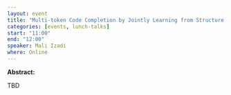 ```yaml
---
layout: event
title: "Multi-token Code Completion by Jointly Learning from Structure and Naming Sequences"
categories: [events, lunch-talks]
start: "11:00"
end: "12:00"
speaker: Mali Izadi
where: Online
---
```


**Abstract:**

TBD
